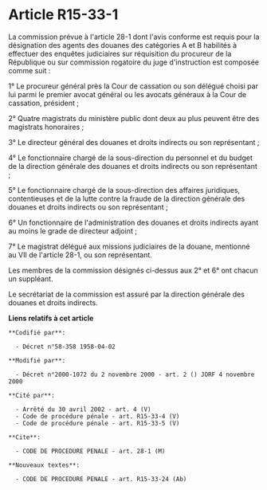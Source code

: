 # Article R15-33-1

La commission prévue à l'article 28-1 dont l'avis conforme est requis pour la désignation des agents des douanes des
catégories A et B habilités à effectuer des enquêtes judiciaires sur réquisition du procureur de la République ou sur
commission rogatoire du juge d'instruction est composée comme suit :

1° Le procureur général près la Cour de cassation ou son délégué choisi par lui parmi le premier avocat général ou les
avocats généraux à la Cour de cassation, président ;

2° Quatre magistrats du ministère public dont deux au plus peuvent être des magistrats honoraires ;

3° Le directeur général des douanes et droits indirects ou son représentant ;

4° Le fonctionnaire chargé de la sous-direction du personnel et du budget de la direction générale des douanes et droits
indirects ou son représentant ;

5° Le fonctionnaire chargé de la sous-direction des affaires juridiques, contentieuses et de la lutte contre la fraude de la
direction générale des douanes et droits indirects ou son représentant ;

6° Un fonctionnaire de l'administration des douanes et droits indirects ayant au moins le grade de directeur adjoint ;

7° Le magistrat délégué aux missions judiciaires de la douane, mentionné au VII de l'article 28-1, ou son représentant.

Les membres de la commission désignés ci-dessus aux 2° et 6° ont chacun un suppléant.

Le secrétariat de la commission est assuré par la direction générale des douanes et droits indirects.

**Liens relatifs à cet article**

	**Codifié par**:

	  - Décret n°58-358 1958-04-02

	**Modifié par**:

	  - Décret n°2000-1072 du 2 novembre 2000 - art. 2 () JORF 4 novembre 2000

	**Cité par**:

	  - Arrêté du 30 avril 2002 - art. 4 (V)
	  - Code de procédure pénale - art. R15-33-4 (V)
	  - Code de procédure pénale - art. R15-33-5 (V)

	**Cite**:

	  - CODE DE PROCEDURE PENALE - art. 28-1 (M)

	**Nouveaux textes**:

	  - CODE DE PROCEDURE PENALE - art. R15-33-24 (Ab)
